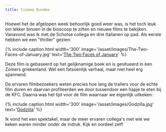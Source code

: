 ```yaml
---
title: Cinema Dundee
---
```

[1]: http://www.imdb.com/title/tt1976000/
[2]: http://www.imdb.com/title/tt0831387/

Hoewel het de afgelopen week behoorlijk goed weer was, is het toch leuk om lekker binnen in de bioscoop te zitten en nieuwe films te bekijken. Vanavond was ik met de Schotse collega en drie Italianen op pad. Als eerste hebben we een "thriller" gezien:

{% include caption.html
    width='300'
    image='/asset/images/The-Two-Faces-of-January.jpg' 
    text='[The Two Faces of January][1]'
%}

Deze film is gebaseerd op het gelijknamige boek en is gesitueerd in een Zomers griekenland. Wel een fatsoenlijk verhaal, maar niet heel erg spannend.

De ervaren filmbezoekers weten precies hoe lang de trailers voor de echte film duren en daarvan profiteerden we door tussendoor een hapje te eten bij de KFC. Daarna was het tijd voor de film waarnaar we eigenlijk uitkeken:

{% include caption.html
    width='300'
    image='/asset/images/Godzilla.jpg' 
    text='[Godzilla][2]'
%}

Ik vond het een spektakel, maar de meer ervaren collega's met wie we keken waren minder onder de indruk. Kijk en oordeel zelf!